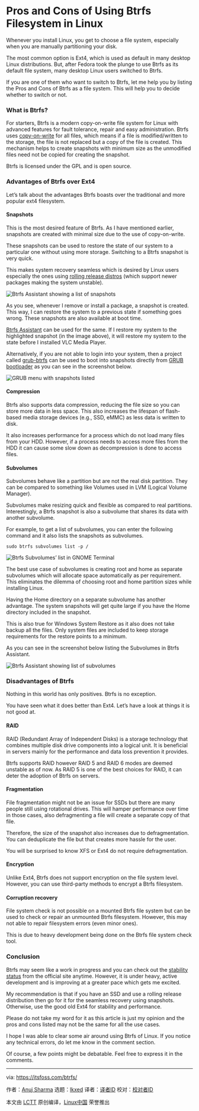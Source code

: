 [#]: subject: "Pros and Cons of Using Btrfs Filesystem in Linux"
[#]: via: "https://itsfoss.com/btrfs/"
[#]: author: "Anuj Sharma https://itsfoss.com/author/anuj/"
[#]: collector: "lkxed"
[#]: translator: " "
[#]: reviewer: " "
[#]: publisher: " "
[#]: url: " "

Pros and Cons of Using Btrfs Filesystem in Linux
======
Whenever you install Linux, you get to choose a file system, especially when you are manually partitioning your disk.

The most common option is Ext4, which is used as default in many desktop Linux distributions. But, after Fedora took the plunge to use Btrfs as its default file system, many desktop Linux users switched to Btrfs.

If you are one of them who want to switch to Btrfs, let me help you by listing the Pros and Cons of Btrfs as a file system. This will help you to decide whether to switch or not.

### What is Btrfs?

For starters, Btrfs is a modern copy-on-write file system for Linux with advanced features for fault tolerance, repair and easy administration. Btrfs uses [copy-on-write][1] for all files, which means if a file is modified/written to the storage, the file is not replaced but a copy of the file is created. This mechanism helps to create snapshots with minimum size as the unmodified files need not be copied for creating the snapshot.

Btrfs is licensed under the GPL and is open source.

### Advantages of Btrfs over Ext4

Let’s talk about the advantages Btrfs boasts over the traditional and more popular ext4 filesystem.

#### Snapshots

This is the most desired feature of Btrfs. As I have mentioned earlier, snapshots are created with minimal size due to the use of copy-on-write.

These snapshots can be used to restore the state of our system to a particular one without using more storage. Switching to a Btrfs snapshot is very quick.

This makes system recovery seamless which is desired by Linux users especially the ones using [rolling release distros][2] (which support newer packages making the system unstable).

![Btrfs Assistant showing a list of snapshots][3]

As you see, whenever I remove or install a package, a snapshot is created. This way, I can restore the system to a previous state if something goes wrong. These snapshots are also available at boot time.

[Btrfs Assistant][4] can be used for the same. If I restore my system to the highlighted snapshot (in the image above), it will restore my system to the state before I installed VLC Media Player.

Alternatively, if you are not able to login into your system, then a project called [grub-btrfs][5] can be used to boot into snapshots directly from [GRUB bootloader][6] as you can see in the screenshot below.

![GRUB menu with snapshots listed][7]

#### Compression

Btrfs also supports data compression, reducing the file size so you can store more data in less space. This also increases the lifespan of flash-based media storage devices (e.g., SSD, eMMC) as less data is written to disk.

It also increases performance for a process which do not load many files from your HDD. However, if a process needs to access more files from the HDD it can cause some slow down as decompression is done to access files.

#### Subvolumes

Subvolumes behave like a partition but are not the real disk partition. They can be compared to something like Volumes used in LVM (Logical Volume Manager).

Subvolumes make resizing quick and flexible as compared to real partitions. Interestingly, a Btrfs snapshot is also a subvolume that shares its data with another subvolume.

For example, to get a list of subvolumes, you can enter the following command and it also lists the snapshots as subvolumes.

```
sudo btrfs subvolumes list -p /
```

![Btrfs Subvolumes’ list in GNOME Terminal][8]

The best use case of subvolumes is creating root and home as separate subvolumes which will allocate space automatically as per requirement. This eliminates the dilemma of choosing root and home partition sizes while installing Linux.

Having the Home directory on a separate subvolume has another advantage. The system snapshots will get quite large if you have the Home directory included in the snapshot.

This is also true for Windows System Restore as it also does not take backup all the files. Only system files are included to keep storage requirements for the restore points to a minimum.

As you can see in the screenshot below listing the Subvolumes in Btrfs Assistant.

![Btrfs Assistant showing list of subvolumes][9]

### Disadvantages of Btrfs

Nothing in this world has only positives. Btrfs is no exception.

You have seen what it does better than Ext4. Let’s have a look at things it is not good at.

#### RAID

RAID (Redundant Array of Independent Disks) is a storage technology that combines multiple disk drive components into a logical unit. It is beneficial in servers mainly for the performance and data loss prevention it provides.

Btrfs supports RAID however RAID 5 and RAID 6 modes are deemed unstable as of now. As RAID 5 is one of the best choices for RAID, it can deter the adoption of Btrfs on servers.

#### Fragmentation

File fragmentation might not be an issue for SSDs but there are many people still using rotational drives. This will hamper performance over time in those cases, also defragmenting a file will create a separate copy of that file.

Therefore, the size of the snapshot also increases due to defragmentation. You can deduplicate the file but that creates more hassle for the user.

You will be surprised to know XFS or Ext4 do not require defragmentation.

#### Encryption

Unlike Ext4, Btrfs does not support encryption on the file system level. However, you can use third-party methods to encrypt a Btrfs filesystem.

#### Corruption recovery

File system check is not possible on a mounted Btrfs file system but can be used to check or repair an unmounted Btrfs filesystem. However, this may not able to repair filesystem errors (even minor ones).

This is due to heavy development being done on the Btrfs file system check tool.

### Conclusion

Btrfs may seem like a work in progress and you can check out the [stability status][10] from the official site anytime. However, it is under heavy, active development and is improving at a greater pace which gets me excited.

My recommendation is that if you have an SSD and use a rolling release distribution then go for it for the seamless recovery using snapshots. Otherwise, use the good old Ext4 for stability and performance.

Please do not take my word for it as this article is just my opinion and the pros and cons listed may not be the same for all the use cases.

I hope I was able to clear some air around using Btrfs of Linux. If you notice any technical errors, do let me know in the comment section.

Of course, a few points might be debatable. Feel free to express it in the comments.

--------------------------------------------------------------------------------

via: https://itsfoss.com/btrfs/

作者：[Anuj Sharma][a]
选题：[lkxed][b]
译者：[译者ID](https://github.com/译者ID)
校对：[校对者ID](https://github.com/校对者ID)

本文由 [LCTT](https://github.com/LCTT/TranslateProject) 原创编译，[Linux中国](https://linux.cn/) 荣誉推出

[a]: https://itsfoss.com/author/anuj/
[b]: https://github.com/lkxed
[1]: https://en.wikipedia.org/wiki/copy-on-write
[2]: https://itsfoss.com/best-rolling-release-distros/
[3]: https://itsfoss.com/wp-content/uploads/2022/09/btrfs-assistant-snapshot-list.png
[4]: https://gitlab.com/btrfs-assistant/btrfs-assistant
[5]: https://github.com/Antynea/grub-btrfs
[6]: https://itsfoss.com/what-is-grub/
[7]: https://itsfoss.com/wp-content/uploads/2022/09/grub-btrfs-snapshot-list.png
[8]: https://itsfoss.com/wp-content/uploads/2022/09/btrfs-subvolume-list-in-terminal.png
[9]: https://itsfoss.com/wp-content/uploads/2022/09/btrfs-assistant-subvolumes-list.png
[10]: https://btrfs.wiki.kernel.org/index.php/Status
